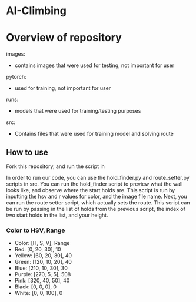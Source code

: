 # AI-Climbing
# Overview of repository
images:
- contains images that were used for testing, not important for user
  
pytorch:
- used for training, not important for user
  
runs:
- models that were used for training/testing purposes

src:
- Contains files that were used for training model and solving route

## How to use
Fork this repository, and run the script in 

In order to run our code, you can use the hold_finder.py and route_setter.py scripts in src. You can run the hold_finder script to preview what the wall looks
like, and observe where the start holds are. This script is run by inputting the hsv and r values for color, and the image file name. Next, you can run the 
route setter script, which actually sets the route. This script can be run by passing in the list of holds from the previous script, the index of two start holds
in the list, and your height.

### Color to HSV, Range
- Color: [H, S, V], Range
- Red: [0, 20, 30], 10 
- Yellow: [60, 20, 30], 40 
- Green: [120, 10, 20], 40 
- Blue: [210, 10, 30], 30 
- Purple: [270, 5, 5], 508
- Pink: [320, 40, 50], 40 
- Black: [0, 0, 0], 0 
- White: [0, 0, 100], 0 
